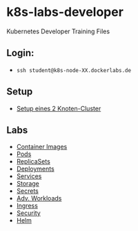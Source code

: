 # k8s-labs-developer
Kubernetes Developer Training Files

## Login:
- `ssh student@k8s-node-XX.dockerlabs.de`

## Setup
- [Setup eines 2 Knoten-Cluster](/setup/installation-2-nodes.md)

## Labs
- [Container Images](/labs/00-images/README.md)
- [Pods](/labs/01-pods/README.md)
- [ReplicaSets](/labs/02-replicaset/README.md)
- [Deployments](/labs/03-deployment/README.md)
- [Services](/labs/04-services/README.md)
- [Storage](/labs/05-storage/README.md)
- [Secrets](/labs/06-secrets/README.md)
- [Adv. Workloads](/labs/07-adv-workload/README.md)
- [Ingress](/labs/08-ingress/README.md)
- [Security](/labs/09-security/README.md)
- [Helm](/labs/10-helm/README.md)
